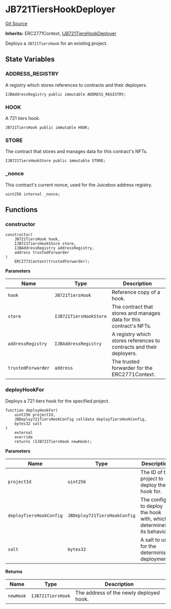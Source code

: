 # JB721TiersHookDeployer
[Git Source](https://github.com/Bananapus/nana-721-hook/blob/e813fb5b7d17cd3d18023137d70a7b2f3911ad99/src/JB721TiersHookDeployer.sol)

**Inherits:**
ERC2771Context, [IJB721TiersHookDeployer](/docs/v4/api/721-hook/interfaces/IJB721TiersHookDeployer.sol/interface.IJB721TiersHookDeployer.md)

Deploys a `JB721TiersHook` for an existing project.


## State Variables
### ADDRESS_REGISTRY
A registry which stores references to contracts and their deployers.


```solidity
IJBAddressRegistry public immutable ADDRESS_REGISTRY;
```


### HOOK
A 721 tiers hook.


```solidity
JB721TiersHook public immutable HOOK;
```


### STORE
The contract that stores and manages data for this contract's NFTs.


```solidity
IJB721TiersHookStore public immutable STORE;
```


### _nonce
This contract's current nonce, used for the Juicebox address registry.


```solidity
uint256 internal _nonce;
```


## Functions
### constructor


```solidity
constructor(
    JB721TiersHook hook,
    IJB721TiersHookStore store,
    IJBAddressRegistry addressRegistry,
    address trustedForwarder
)
    ERC2771Context(trustedForwarder);
```
**Parameters**

|Name|Type|Description|
|----|----|-----------|
|`hook`|`JB721TiersHook`|Reference copy of a hook.|
|`store`|`IJB721TiersHookStore`|The contract that stores and manages data for this contract's NFTs.|
|`addressRegistry`|`IJBAddressRegistry`|A registry which stores references to contracts and their deployers.|
|`trustedForwarder`|`address`|The trusted forwarder for the ERC2771Context.|


### deployHookFor

Deploys a 721 tiers hook for the specified project.


```solidity
function deployHookFor(
    uint256 projectId,
    JBDeploy721TiersHookConfig calldata deployTiersHookConfig,
    bytes32 salt
)
    external
    override
    returns (IJB721TiersHook newHook);
```
**Parameters**

|Name|Type|Description|
|----|----|-----------|
|`projectId`|`uint256`|The ID of the project to deploy the hook for.|
|`deployTiersHookConfig`|`JBDeploy721TiersHookConfig`|The config to deploy the hook with, which determines its behavior.|
|`salt`|`bytes32`|A salt to use for the deterministic deployment.|

**Returns**

|Name|Type|Description|
|----|----|-----------|
|`newHook`|`IJB721TiersHook`|The address of the newly deployed hook.|


